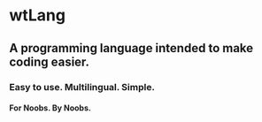 # wtLang
## A programming language intended to make coding easier.
### Easy to use. Multilingual. Simple.
#### For Noobs. By Noobs.
